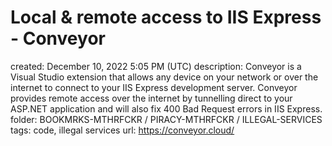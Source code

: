 # Local & remote access to IIS Express - Conveyor

created: December 10, 2022 5:05 PM (UTC)
description: Conveyor is a Visual Studio extension that allows any device on your network or over the internet to connect to your IIS Express development server. Conveyor provides remote access over the internet by tunnelling direct to your ASP.NET application and will also fix 400 Bad Request errors in IIS Express.
folder: BOOKMRKS-MTHRFCKR / PIRACY-MTHRFCKR / ILLEGAL-SERVICES
tags: code, illegal services
url: https://conveyor.cloud/